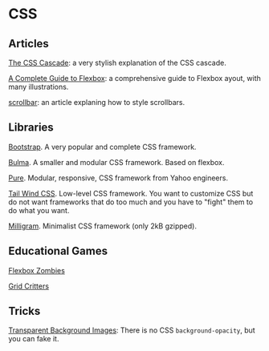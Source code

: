 CSS
===

Articles
--------

[The CSS Cascade](https://wattenberger.com/blog/css-cascade): a very stylish explanation of the CSS cascade.

[A Complete Guide to Flexbox](https://css-tricks.com/snippets/css/a-guide-to-flexbox/): a comprehensive guide to Flexbox ayout, with many illustrations.

[scrollbar](https://css-tricks.com/almanac/properties/s/scrollbar/): an article explaning how to style scrollbars.


Libraries
---------

[Bootstrap](https://getbootstrap.com/). A very popular and complete CSS framework. 

[Bulma](https://bulma.io/). A smaller and modular CSS framework. Based on flexbox.

[Pure](https://purecss.io/). Modular, responsive, CSS framework from Yahoo engineers.

[Tail Wind CSS](https://tailwindcss.com/). Low-level CSS framework. You want to customize CSS but do not want frameworks that do too much and you have to "fight" them to do what you want.

[Milligram](https://milligram.io/). Minimalist CSS framework (only 2kB gzipped).

Educational Games
-----------------

[Flexbox Zombies](https://mastery.games/p/flexbox-zombies)

[Grid Critters](https://gridcritters.com/)


Tricks
------

[Transparent Background Images](https://css-tricks.com/snippets/css/transparent-background-images/): There is no CSS ``background-opacity``, but you can fake it.